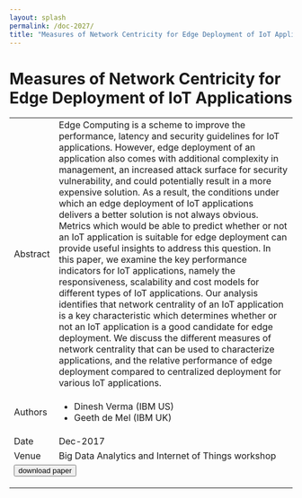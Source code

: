 ```yaml
---
layout: splash
permalink: /doc-2027/
title: "Measures of Network Centricity for Edge Deployment of IoT Applications"
---
```


# Measures of Network Centricity for Edge Deployment of IoT Applications

<table>
    <tbody>
    <tr>
        <td>Abstract</td>
        <td>Edge Computing is a scheme to improve the performance, latency and security guidelines for IoT applications. However, edge deployment of an application also comes with additional complexity in management, an increased attack surface for security vulnerability, and could potentially result in a more expensive solution. As a result, the conditions under which an edge deployment of IoT applications delivers a better solution is not always obvious. Metrics which would be able to predict whether or not an IoT application is suitable for edge deployment can provide useful insights to address this question. In this paper, we examine the key performance indicators for IoT applications, namely the responsiveness, scalability and cost models for different types of IoT applications. Our analysis identifies that network centrality of an IoT application is a key characteristic which determines whether or not an IoT application is a good candidate for edge deployment. We discuss the different measures of network centrality that can be used to characterize applications, and the relative performance of edge deployment compared to centralized deployment for various IoT applications.</td>
    </tr>
    <tr>
        <td>Authors</td>
        <td>
            <ul>
                <li>Dinesh Verma (IBM US)</li>
                <li>Geeth de Mel (IBM UK)</li>
            </ul>
        </td>
    </tr>
    <tr>
        <td>Date</td>
        <td>Dec-2017</td>
    </tr>
    <tr>
        <td>Venue</td>
        <td>Big Data Analytics and Internet of Things workshop</td>
    </tr>
        <tr>
            <td colspan="2">
                <form method="get" action="https://ibm.box.com/v/doc-2027-paper">
                    <button type="submit">download paper</button>
                </form>
            </td>
        </tr>
    </tbody>
</table>
